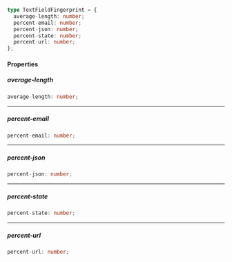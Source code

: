 ```ts
type TextFieldFingerprint = {
  average-length: number;
  percent-email: number;
  percent-json: number;
  percent-state: number;
  percent-url: number;
};
```

#### Properties

##### average-length

```ts
average-length: number;
```

***

##### percent-email

```ts
percent-email: number;
```

***

##### percent-json

```ts
percent-json: number;
```

***

##### percent-state

```ts
percent-state: number;
```

***

##### percent-url

```ts
percent-url: number;
```
